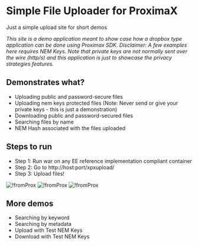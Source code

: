 # Simple File Uploader for ProximaX
Just a simple upload site for short demos

*This site is a demo application meant to show case how a dropbox type application can be done using Proximax SDK.*
*Disclaimer: A few examples here requires NEM Keys. Note that private keys are not normally sent over the wire (http/s) and this application is just to showcase the privacy strategies features.*

## Demonstrates what?
+ Uploading public and password-secure files
+ Uploading nem keys protected files (Note: Never send or give your private keys - this is just a demonstration)
+ Downloading public and password-secured files
+ Searching files by name
+ NEM Hash associated with the files uploaded

## Steps to run
+ Step 1: Run war on any EE reference implementation compliant container 
+ Step 2: Go to http://host:port/xpxupload/
+ Step 3: Upload files!

![!fromProx](https://testnet.gateway.proximax.io/xpxfs/a279889b736fd1f1bbbd2d6190870110e0c742693f6a0c9e52ac9c4bdfcf5288 "aa")
![!fromProx](https://testnet.gateway.proximax.io/xpxfs/99149f4ff9580477927ab2d53a52691414980814aba3832fdbaedcb2653e6e80 "aa")
![!fromProx](https://testnet.gateway.proximax.io/xpxfs/b9427c3d60f346d3e3aad52038db0a1831511228f2ee80acafd480c34113693c "aa")

## More demos
+ Searching by keyword
+ Searching by metadata
+ Upload with Test NEM Keys
+ Download with Test NEM Keys
